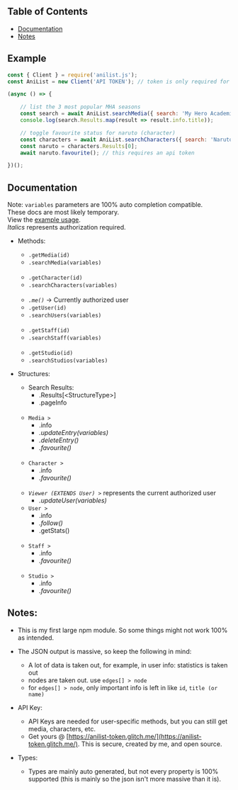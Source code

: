 
## Table of Contents
- [Documentation](#documentation)
- [Notes](#notes)

## Example
```js
const { Client } = require('anilist.js');
const AniList = new Client('API TOKEN'); // token is only required for some features

(async () => {

    // list the 3 most popular MHA seasons
    const search = await AniList.searchMedia({ search: 'My Hero Academia', format: 'TV', perPage: 3, sort: 'POPULARITY_DESC' });
    console.log(search.Results.map(result => result.info.title));

    // toggle favourite status for naruto (character)
    const characters = await AniList.searchCharacters({ search: 'Naruto Uzumaki' });
    const naruto = characters.Results[0];
    await naruto.favourite(); // this requires an api token

})();
```    

## Documentation
Note: `variables` parameters are 100% auto completion compatible.\
These docs are most likely temporary.\
View the [example usage](#example).\
_Italics_ represents authorization required.
- Methods:
    - `.getMedia(id)`
    - `.searchMedia(variables)`
    <br><br>
    - `.getCharacter(id)`
    - `.searchCharacters(variables)`
    <br><br>
    - _`.me()`_ -> Currently authorized user
    - `.getUser(id)`
    - `.searchUsers(variables)`
    <br><br>
    - `.getStaff(id)`
    - `.searchStaff(variables)`
    <br><br>
    - `.getStudio(id)`
    - `.searchStudios(variables)`

- Structures:
    - Search Results:
        - .Results[\<StructureType>]
        - .pageInfo
    <br><br>    
    - `Media >`
        - .info
        - _.updateEntry(variables)_
        - _.deleteEntry()_
        - _.favourite()_
    <br><br>    
    - `Character >`
        - .info
        - _.favourite()_
    <br><br>
    - _`Viewer (EXTENDS User) >`_ represents the current authorized user
        - _.updateUser(variables)_
    - `User >`
        - .info
        - _.follow()_
        - .getStats()
    <br><br>    
    - `Staff >`
        - .info
        - _.favourite()_
    <br><br>    
    - `Studio >`
        - .info
        - _.favourite()_              

## Notes:
- This is my first large npm module. So some things might not work 100% as intended.

- The JSON output is massive, so keep the following in mind:
    - A lot of data is taken out, for example, in user info: statistics is taken out
    - nodes are taken out. use `edges[] > node`
    - for `edges[] > node`, only important info is left in like `id`, `title (or name)`

- API Key:
    - API Keys are needed for user-specific methods, but you can still get media, characters, etc.
    - Get yours @ [https://anilist-token.glitch.me/](https://anilist-token.glitch.me/). This is secure, created by me, and open source.

- Types:
    - Types are mainly auto generated, but not every property is 100% supported (this is mainly so the json isn't more massive than it is).
